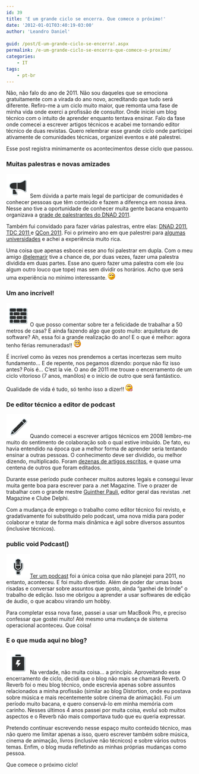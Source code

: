 ```yaml
---
id: 39
title: 'E um grande ciclo se encerra. Que comece o próximo!'
date: '2012-01-01T03:40:19-03:00'
author: 'Leandro Daniel'

guid: /post/E-um-grande-ciclo-se-encerra!.aspx
permalink: /e-um-grande-ciclo-se-encerra-que-comece-o-proximo/
categories:
    - IT
tags:
    - pt-br
---
```


Não, não falo do ano de 2011. Não sou daqueles que se emociona gratuitamente com a virada do ano novo, acreditando que tudo será diferente. Refiro-me a um ciclo muito maior, que remonta uma fase de minha vida onde exerci a profissão de consultor. Onde iniciei um blog técnico com o intuito de aprender enquanto tentava ensinar. Falo da fase onde comecei a escrever artigos técnicos e acabei me tornando editor técnico de duas revistas. Quero relembrar esse grande ciclo onde participei ativamente de comunidades técnicas, organizei eventos e até palestrei.

Esse post registra minimamente os acontecimentos desse ciclo que passou.

### Muitas palestras e novas amizades

[![1325395190_megaphone_sticker](/assets/pics/1325395190_megaphone_sticker_thumb.png "1325395190_megaphone_sticker")](/assets/pics/1325395190_megaphone_sticker.png)Sem dúvida a parte mais legal de participar de comunidades é conhecer pessoas que têm conteúdo e fazem a diferença em nossa área. Nesse ano tive a oportunidade de conhecer muita gente bacana enquanto organizava a [grade de palestrantes do DNAD 2011](http://dnad.dotnetarchitects.net/dnad/2011/palestrantes/).

Também fui convidado para fazer várias palestras, entre elas: [DNAD 2011](http://reverb.leandrodaniel.com/?tag=/DNAD-2011), [TDC 2011 ](http://reverb.leandrodaniel.com/?tag=/TDC2011)e [QCon 2011](http://reverb.leandrodaniel.com/post/QConSP-2011-Slides-da-palestra-Praticando-a-Arquitetura-Evolucionaria). Foi o primeiro ano em que palestrei para [algumas universidades](http://reverb.leandrodaniel.com/post/Palestras-na-FIT-e-na-IFSP) e achei a experiência muito rica.

Uma coisa que apenas esbocei esse ano foi palestrar em dupla. Com o meu amigo [@elemarjr](http://twitter.com/elemarjr) tive a chance de, por duas vezes, fazer uma palestra dividida em duas partes. Esse ano quero fazer uma palestra com ele (ou algum outro louco que tope) mas sem dividir os horários. Acho que será uma experiência no mínimo interessante. ![Alegre](/assets/pics/wlEmoticon-smile_9.png)

###  

### Um ano incrível!

[![iconBricks](/assets/pics/iconBricks_thumb.png "iconBricks")](/assets/pics/iconBricks.png)O que posso comentar sobre ter a felicidade de trabalhar a 50 metros de casa? E ainda fazendo algo que gosto muito: arquitetura de software? Ah, essa foi a grande realização do ano! E o que é melhor: agora tenho férias remuneradas!! ![Smiley de boca aberta](/assets/pics/wlEmoticon-openmouthedsmile_1.png)

É incrível como às vezes nos prendemos a certas incertezas sem muito fundamento… E de repente, nos pegamos dizendo: porque não fiz isso antes? Pois é… C’est la vie. O ano de 2011 me trouxe o encerramento de um ciclo vitorioso (7 anos, manôlos) e o início de outro que será fantástico.

Qualidade de vida é tudo, só tenho isso a dizer!! ![Smiley mostrando a língua](/assets/pics/wlEmoticon-smilewithtongueout.png)

###  

###  

### De editor técnico a editor de podcast

[![iconWrite](/assets/pics/iconWrite_thumb.png "iconWrite")](/assets/pics/iconWrite.png)Quando comecei a escrever artigos técnicos em 2008 lembro-me muito do sentimento de colaboração sob o qual estive imbuído. De fato, eu havia entendido na época que a melhor forma de aprender seria tentando ensinar a outras pessoas. O conhecimento deve ser dividido, ou melhor dizendo, multiplicado. Foram [dezenas de artigos escritos](http://reverb.leandrodaniel.com/page/artigos), e quase uma centena de outros que foram editados.

Durante esse período pude conhecer muitos autores legais e consegui levar muita gente boa para escrever para a .net Magazine. Tive o prazer de trabalhar com o grande mestre [Guinther Pauli](http://twitter.com/#!/guintherpauli), editor geral das revistas .net Magazine e Clube Delphi.

Com a mudança de emprego o trabalho como editor técnico foi revisto, e gradativamente foi substituído pelo podcast, uma nova mídia para poder colaborar e tratar de forma mais dinâmica e ágil sobre diversos assuntos (inclusive técnicos).

### public void Podcast()

[![iconPodcast](/assets/pics/iconPodcast_thumb_1.png "iconPodcast")](/assets/pics/iconPodcast_1.png)[Ter um podcast](https://voidpodcast.wordpress.com/) foi a única coisa que não planejei para 2011, no entanto, aconteceu. E foi muito divertido. Além de poder dar umas boas risadas e conversar sobre assuntos que gosto, ainda “ganhei de brinde” o trabalho de edição. Isso me obrigou a aprender a usar softwares de edição de áudio, o que acabou virando um hobby.

Para completar essa nova fase, passei a usar um MacBook Pro, e preciso confessar que gostei muito! Até mesmo uma mudança de sistema operacional aconteceu. Que coisa!

###  

### E o que muda aqui no blog?

[![iconEnergy](/assets/pics/iconEnergy_thumb.png "iconEnergy")](/assets/pics/iconEnergy.png)Na verdade, não muita coisa… a princípio. Aproveitando esse encerramento de ciclo, decidi que o blog não mais se chamará Reverb. O Reverb foi o meu blog técnico, onde escrevia apenas sobre assuntos relacionados a minha profissão (similar ao blog Distortion, onde eu postava sobre música e mais recentemente sobre cinema de animação). Foi um período muito bacana, e quero conservá-lo em minha memória com carinho. Nesses últimos 4 anos passei por muita coisa, evoluí sob muitos aspectos e o Reverb não mais comportava tudo que eu queria expressar.

Pretendo continuar escrevendo nesse espaço muito conteúdo técnico, mas não quero me limitar apenas a isso, quero escrever também sobre música, cinema de animação, livros (inclusive não técnicos) e sobre vários outros temas. Enfim, o blog muda refletindo as minhas próprias mudanças como pessoa.

Que comece o próximo ciclo!

